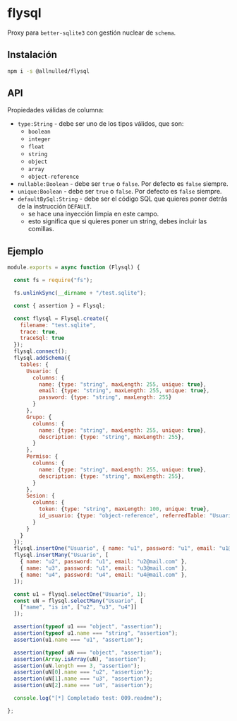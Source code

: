 # flysql

Proxy para `better-sqlite3` con gestión nuclear de `schema`.

## Instalación

```sh
npm i -s @allnulled/flysql
```

## API



Propiedades válidas de columna:

- `type:String` - debe ser uno de los tipos válidos, que son:
   - `boolean`
   - `integer`
   - `float`
   - `string`
   - `object`
   - `array`
   - `object-reference`
- `nullable:Boolean` - debe ser `true` o `false`. Por defecto es `false` siempre.
- `unique:Boolean` - debe ser `true` o `false`. Por defecto es `false` siempre.
- `defaultBySql:String` - debe ser el código SQL que quieres poner detrás de la instrucción `DEFAULT`.
   - se hace una inyección limpia en este campo.
   - esto significa que si quieres poner un string, debes incluir las comillas.

## Ejemplo

```js
module.exports = async function (Flysql) {

  const fs = require("fs");

  fs.unlinkSync(__dirname + "/test.sqlite");

  const { assertion } = Flysql;

  const flysql = Flysql.create({
    filename: "test.sqlite",
    trace: true,
    traceSql: true
  });
  flysql.connect();
  flysql.addSchema({
    tables: {
      Usuario: {
        columns: {
          name: {type: "string", maxLength: 255, unique: true},
          email: {type: "string", maxLength: 255, unique: true},
          password: {type: "string", maxLength: 255}
        }
      },
      Grupo: {
        columns: {
          name: {type: "string", maxLength: 255, unique: true},
          description: {type: "string", maxLength: 255},
        }
      },
      Permiso: {
        columns: {
          name: {type: "string", maxLength: 255, unique: true},
          description: {type: "string", maxLength: 255},
        }
      },
      Sesion: {
        columns: {
          token: {type: "string", maxLength: 100, unique: true},
          id_usuario: {type: "object-reference", referredTable: "Usuario"},
        }
      }
    }
  });
  flysql.insertOne("Usuario", { name: "u1", password: "u1", email: "u1@mail.com" });
  flysql.insertMany("Usuario", [
    { name: "u2", password: "u1", email: "u2@mail.com" },
    { name: "u3", password: "u1", email: "u3@mail.com" },
    { name: "u4", password: "u4", email: "u4@mail.com" },
  ]);

  const u1 = flysql.selectOne("Usuario", 1);
  const uN = flysql.selectMany("Usuario", [
    ["name", "is in", ["u2", "u3", "u4"]]
  ]);

  assertion(typeof u1 === "object", "assertion");
  assertion(typeof u1.name === "string", "assertion");
  assertion(u1.name === "u1", "assertion");

  assertion(typeof uN === "object", "assertion");
  assertion(Array.isArray(uN), "assertion");
  assertion(uN.length === 3, "assertion");
  assertion(uN[0].name === "u2", "assertion");
  assertion(uN[1].name === "u3", "assertion");
  assertion(uN[2].name === "u4", "assertion");

  console.log("[*] Completado test: 009.readme");

};
```

